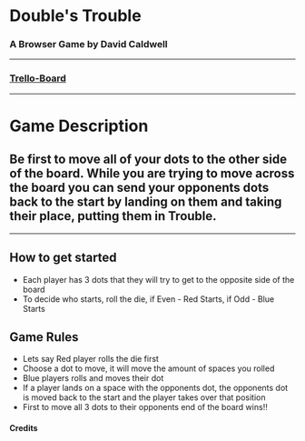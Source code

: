 # Double's Trouble

### A Browser Game by David Caldwell

---

### [Trello-Board](https://trello.com/invite/b/wli4dhMr/34b0c38d5945e4420695c05a510398c6/u1-game-project)

---

# Game Description

## Be first to move all of your dots to the other side of the board. While you are trying to move across the board you can send your opponents dots back to the start by landing on them and taking their place, putting them in Trouble.

---

## How to get started

- Each player has 3 dots that they will try to get to the opposite side of the board
- To decide who starts, roll the die, if Even - Red Starts, if Odd - Blue Starts

## Game Rules

- Lets say Red player rolls the die first
- Choose a dot to move, it will move the amount of spaces you rolled
- Blue players rolls and moves their dot
- If a player lands on a space with the opponents dot, the opponents dot is moved back to the start and the player takes over that position
- First to move all 3 dots to their opponents end of the board wins!!

#### Credits
